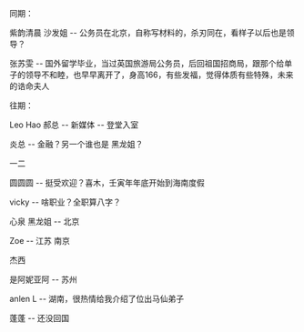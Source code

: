 同期：

紫韵清晨 沙发姐 -- 公务员在北京，自称写材料的，杀刃同在，看样子以后也是领导？

张苏雯 -- 国外留学毕业，当过英国旅游局公务员，后回祖国招商局，跟那个给单子的领导不和睦，也早早离开了，身高166，有些发福，觉得体质有些特殊，未来的诰命夫人

往期：

Leo Hao 郝总 -- 新媒体 -- 登堂入室

炎总 -- 金融？另一个谁也是 黑龙姐？

一二

圆圆圆 -- 挺受欢迎？喜木，壬寅年年底开始到海南度假

vicky -- 啥职业？全职算八字？

心泉 黑龙姐 -- 北京

Zoe -- 江苏 南京

杰西

是阿妮亚阿 -- 苏州

anlen L -- 湖南，很热情给我介绍了位出马仙弟子

蓬蓬 -- 还没回国